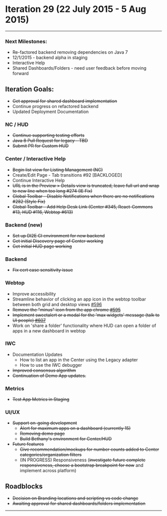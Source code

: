 # Iteration 29 (22 July 2015 - 5 Aug 2015)

*** 
### Next Milestones:
* Re-factored backend removing dependencies on Java 7
* 12/1/2015 - backend alpha in staging  
* Interactive Help
* Shared Dashboards/Folders - need user feedback before moving forward


## Iteration Goals:
* ~~Get approval for shared dashboard implementation~~
* Continue progress on refactored backend
* Updated Deployment Documentation

### NC / HUD
* ~~Continue supporting testing efforts~~
* ~~Java 8 Pull Request for legacy - TBD~~
* ~~Submit PR for Custom HUD~~

### Center / Interactive Help
* ~~Begin list view for Listing Management (NC)~~
* Create/Edit Page - Tab transitions #92 [BACKLOGED]
* Continue Interactive Help
* ~~URL is in the Preview > Details view is truncated, leave full url and wrap to new line when too long #274 (IE Fix)~~
* ~~Global Toolbar - Disable Notifications when there are no notifications #282 (Style Fix)~~
* ~~Global Toolbar - Add Help Desk Link (Center #345, React-Commons #13, HUD #116, Webtop #613)~~


### Backend (new)
* ~~Set up DI2E CI environment for new backend~~
* ~~Get initial Discovery page of Center working~~
* ~~Get initial HUD page working~~

### Backend
* ~~Fix cert case sensitivity issue~~

### Webtop
* Improve accessibility
* Streamline behavior of clicking an app icon in the webtop toolbar between both grid and desktop views [#596](http://github.com/ozone-development/ozp-webtop/issues/596)
* ~~Remove the "minus" icon from the app chrome [#595](http://github.com/ozone-development/ozp-webtop/issues/595)~~ 
* ~~Implement sweetalert or a modal for the 'max widgets' message (talk to UI people) [#607](http://github.com/ozone-development/ozp-webtop/issues/607)~~ 
* Work on 'share a folder' functionality where HUD can open a folder of apps in a new dashboard in webtop

### IWC
* Documentation Updates
    * How to list an app in the Center using the Legacy adapter
    * How to use the IWC debugger
* ~~Improved consensus algorithm~~
* ~~Continuation of Demo App updates.~~

### Metrics
* ~~Test App Metrics in Staging~~

### UI/UX
* ~~Support on-going development~~
  * ~~Alert for maximum apps on a dashboard (currently 15)~~
  * ~~Removing demo page~~
  * ~~Build Bethany's environment for Center/HUD~~
* ~~Future features~~
  * ~~Give recommendation/mockups for number counts added to Center categories/organization filters~~
  * (IN PROGRESS) Responsiveness (~~investigate future complete responsiveness, choose a bootstrap breakpoint for now~~ and implement across platform)

## Roadblocks
* ~~Decision on Branding locations and scripting vs code change~~
* ~~Awaiting approval for shared dashboards/folders implementation~~

***